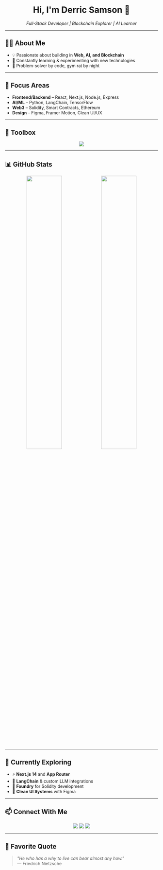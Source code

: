 <h1 align="center">Hi, I'm Derric Samson 🚀</h1>
<p align="center"><em>Full-Stack Developer | Blockchain Explorer | AI Learner</em></p>

---

## 👨‍💻 About Me

- 💡 Passionate about building in **Web, AI, and Blockchain**
- 🌱 Constantly learning & experimenting with new technologies
- 🧠 Problem-solver by code, gym rat by night

---

## 🚀 Focus Areas

- **Frontend/Backend** – React, Next.js, Node.js, Express  
- **AI/ML** – Python, LangChain, TensorFlow  
- **Web3** – Solidity, Smart Contracts, Ethereum  
- **Design** – Figma, Framer Motion, Clean UI/UX

---

## 🧰 Toolbox

<p align="center">
  <img src="https://skillicons.dev/icons?i=html,css,js,react,nextjs,nodejs,express,tailwind,python,cpp,solidity,mongodb,git,github,figma" />
</p>

---

## 📊 GitHub Stats

<p align="center">
  <img src="https://github-readme-stats.vercel.app/api?username=Derric01&show_icons=true&theme=default" width="48%" />
  <img src="https://github-readme-streak-stats.herokuapp.com?user=Derric01&theme=default" width="48%" />
</p>

---

## 🔭 Currently Exploring

- ⚡ **Next.js 14** and **App Router**
- 🤖 **LangChain** & custom LLM integrations
- 🧱 **Foundry** for Solidity development
- 🎨 **Clean UI Systems** with Figma

---

## 📫 Connect With Me

<p align="center">
  <a href="mailto:derricsamson17@gmail.com"><img src="https://img.shields.io/badge/Email-red?style=flat&logo=gmail&logoColor=white" /></a>
  <a href="https://www.linkedin.com/in/derric-samson-409a642b9/"><img src="https://img.shields.io/badge/LinkedIn-blue?style=flat&logo=linkedin&logoColor=white" /></a>
  <a href="https://github.com/Derric01"><img src="https://img.shields.io/badge/GitHub-black?style=flat&logo=github" /></a>
</p>

---

## 🧠 Favorite Quote

> *"He who has a why to live can bear almost any how."*  
> — Friedrich Nietzsche
